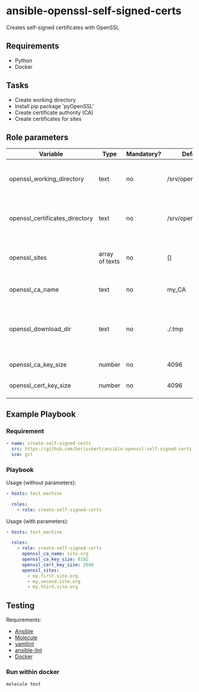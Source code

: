 # ansible-openssl-self-signed-certs

Creates self-signed certificates with OpenSSL

## Requirements

* Python
* Docker

## Tasks

* Create working directory
* Install pip package 'pyOpenSSL'
* Create certificate authority (CA)
* Create certificates for sites

## Role parameters

| Variable      | Type | Mandatory? | Default | Description           |
|---------------|------|------------|---------|-----------------------|
| openssl_working_directory | text | no     | /srv/openssl | Directory to which the CA and CSRs are saved |
| openssl_certificates_directory | text | no     | /srv/openssl/certs | Directory to which the certificates and keys are saved |
| openssl_sites                  | array of texts | no | []           | The sites for which certificates will be created       |
| openssl_ca_name                | text | no      | my_CA             | Your certificate name                                  |
| openssl_download_dir           | text | no      | ./.tmp            | Download directory where the created CA cert will be stored locally |
| openssl_ca_key_size            | number | no    | 4096              | Defines the CA key size |
| openssl_cert_key_size          | number | no    | 4096              | Defines the certificates key size |

## Example Playbook

### Requirement

```yaml
- name: create-self-signed-certs
  src: https://github.com/borisskert/ansible-openssl-self-signed-certs.git
  scm: git
```

### Playbook

Usage (without parameters):

```yaml
- hosts: test_machine

  roles:
    - role: create-self-signed-certs
```

Usage (with parameters):

```yaml
- hosts: test_machine

  roles:
    - role: create-self-signed-certs
      openssl_ca_name: site.org
      openssl_ca_key_size: 8192
      openssl_cert_key_size: 2048
      openssl_sites:
        - my.first.site.org
        - my.second.site.org
        - my.third.site.org
```

## Testing

Requirements:

* [Ansible](https://docs.ansible.com/)
* [Molecule](https://molecule.readthedocs.io/en/latest/index.html)
* [yamllint](https://yamllint.readthedocs.io/en/stable/#)
* [ansible-lint](https://docs.ansible.com/ansible-lint/)
* [Docker](https://docs.docker.com/)

### Run within docker

```shell script
molecule test
```
